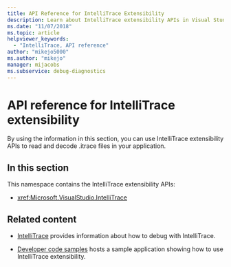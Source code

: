 ```yaml
---
title: API Reference for IntelliTrace Extensibility
description: Learn about IntelliTrace extensibility APIs in Visual Studio, which you can use to read and decode .itrace files in your applications.
ms.date: "11/07/2018"
ms.topic: article
helpviewer_keywords:
  - "IntelliTrace, API reference"
author: "mikejo5000"
ms.author: "mikejo"
manager: mijacobs
ms.subservice: debug-diagnostics
---
```


# API reference for IntelliTrace extensibility

By using the information in this section, you can use IntelliTrace extensibility APIs to read and decode .itrace files in your application.

## In this section

This namespace contains the IntelliTrace extensibility APIs:

- <xref:Microsoft.VisualStudio.IntelliTrace>

## Related content

- [IntelliTrace](../debugger/intellitrace.md) provides information about how to debug with IntelliTrace.

- [Developer code samples](https://code.msdn.microsoft.com/) hosts a sample application showing how to use IntelliTrace extensibility.
